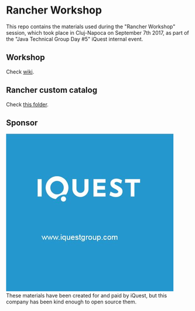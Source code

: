 # Rancher Workshop
This repo contains the materials used during the "Rancher Workshop" session, which took place in Cluj-Napoca on September 7th 2017, as part of the "Java Technical Group Day #5" iQuest internal event. 

## Workshop 
Check [wiki](https://github.com/satrapu/rancher-workshop/wiki).

## Rancher custom catalog
Check [this folder](https://github.com/satrapu/rancher-workshop/tree/master/templates).

## Sponsor
[![iQuest Logo](https://github.com/satrapu/rancher-workshop/blob/master/images/iquest-banner.jpg)](http://www.iquestgroup.com/en/)  
These materials have been created for and paid by iQuest, but this company has been kind enough to open source them.   
